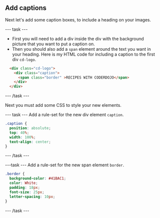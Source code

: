 ## Add captions

Next let's add some caption boxes, to include a heading on your images.

--- task ---
+ First you will need to add a div inside the div with the background picture that you want to put a caption on. 
+ Then you should also add a ```span``` element around the text you want in your heading.
Here is my HTML code for including a caption to the first div ```cd-logo```.

```html
  <div class="cd-logo">
    <div class="caption">
      <span class="border" >RECIPES WITH CODERDOJO</span>
    </div>
  </div>
```

--- /task ---

Next you must add some CSS to style your new elements.

--- task ---
Add a rule-set for the new div element ```caption```.
```css
.caption {
  position: absolute;
  top: 40%;
  width: 100%;
  text-align: center;
}
```
--- /task ---

---task ---
Add a rule-set for the new span element ```border```.
```css
.border {
  background-color: #41BAC1;
  color: White;
  padding: 18px;
  font-size: 25px;
  letter-spacing: 10px;
}
```
--- /task ---